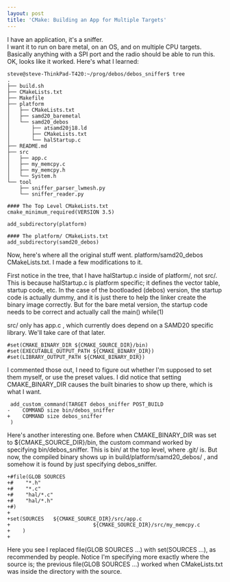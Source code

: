 ```yaml
---
layout: post
title: 'CMake: Building an App for Multiple Targets'
---
```

I have an application, it's a sniffer.  
I want it to run on bare metal, on an OS, and on multiple CPU targets.  
Basically anything with a SPI port and the radio should be able to run this.  
OK, looks like it worked.  Here's what I learned:  
  
```
steve@steve-ThinkPad-T420:~/prog/debos/debos_sniffer$ tree
.
├── build.sh
├── CMakeLists.txt
├── Makefile
├── platform
│   ├── CMakeLists.txt
│   ├── samd20_baremetal
│   └── samd20_debos
│       ├── atsamd20j18.ld
│       ├── CMakeLists.txt
│       └── halStartup.c
├── README.md
├── src
│   ├── app.c
│   ├── my_memcpy.c
│   ├── my_memcpy.h
│   └── System.h
└── tool
    ├── sniffer_parser_lwmesh.py
    └── sniffer_reader.py
```
```
#### The Top Level CMakeLists.txt
cmake_minimum_required(VERSION 3.5)

add_subdirectory(platform)
```
```
#### The platform/ CMakeLists.txt
add_subdirectory(samd20_debos)
```
  
Now, here's where all the original stuff went.  platform/samd20_debos CMakeLists.txt.  I made a few modifications to it.  
  
First notice in the tree, that I have halStartup.c inside of platform/, not src/.  This is because halStartup.c is platform specific; it defines the vector table, startup code, etc.  In the case of the bootloaded (debos) version, the startup code is actually dummy, and it is just there to help the linker create the binary image correctly.  But for the bare metal version, the startup code needs to be correct and actually call the main()  while(1)
  
src/ only has app.c , which currently does depend on a SAMD20 specific library.  We'll take care of that later.

```
#set(CMAKE_BINARY_DIR ${CMAKE_SOURCE_DIR}/bin)
#set(EXECUTABLE_OUTPUT_PATH ${CMAKE_BINARY_DIR})
#set(LIBRARY_OUTPUT_PATH ${CMAKE_BINARY_DIR})
```
I commented those out, I need to figure out whether I'm supposed to set them myself, or use the preset values.  I did notice that setting CMAKE_BINARY_DIR causes the built binaries to show up there, which is what I want.  

```
 add_custom_command(TARGET debos_sniffer POST_BUILD
-    COMMAND size bin/debos_sniffer
+    COMMAND size debos_sniffer
 )
```
Here's another interesting one.  Before when CMAKE_BINARY_DIR was set to ${CMAKE_SOURCE_DIR}/bin, the custom command worked by specifying bin/debos_sniffer.  This is bin/ at the top level, where .git/ is.  But now, the compiled binary shows up in build/platform/samd20_debos/ , and somehow it is found by just specifying debos_sniffer.

``` 
+#file(GLOB SOURCES
+#    "*.h"
+#    "*.c"
+#    "hal/*.c"
+#    "hal/*.h"
+#)
+
+set(SOURCES   ${CMAKE_SOURCE_DIR}/src/app.c
+							${CMAKE_SOURCE_DIR}/src/my_memcpy.c 
+	 ) 
+
```
Here you see I replaced file(GLOB SOURCES ...) with set(SOURCES ...),
as recommended by people.  Notice I'm specifying more exactly where the source is; the previous file(GLOB SOURCES ...) worked when CMakeLists.txt was inside the directory with the source.
